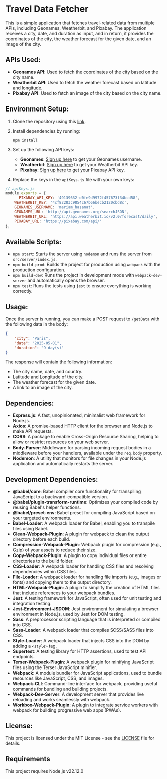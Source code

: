 # Travel Data Fetcher

This is a simple application that fetches travel-related data from multiple APIs, including Geonames, Weatherbit, and Pixabay. The application receives a city, date, and duration as input, and in return, it provides the coordinates of the city, the weather forecast for the given date, and an image of the city.

## APIs Used:
- **Geonames API**: Used to fetch the coordinates of the city based on the city name.
- **Weatherbit API**: Used to fetch the weather forecast based on latitude and longitude.
- **Pixabay API**: Used to fetch an image of the city based on the city name.

## Environment Setup:
1. Clone the repository using this [link](https://github.com/MariamHasanat/Travel-App).
2. Install dependencies by running:
   ```
   npm install
   ```
3. Set up the following API keys:
    - **Geonames**: [Sign up here](http://www.geonames.org/login) to get your Geonames username.
    - **Weatherbit**: [Sign up here](https://weatherbit.io/) to get your Weatherbit API key.
    - **Pixabay**: [Sign up here](https://pixabay.com/api/docs/) to get your Pixabay API key.

4. Replace the keys in the `apiKeys.js` file with your own keys:

```javascript
// apiKeys.js
module.exports = {
      PIXABAY_API_KEY: '49139632-d0fe9d9972f457673f34bcd58',
    WEATHERBIT_KEY: '4cf82283c9854c67b66becb2120cbd8c',
    GEONAMES_USERNAME: 'mariam_hasanat',
    GEONAMES_URL: 'http://api.geonames.org/searchJSON',
    WEATHERBIT_URL: 'https://api.weatherbit.io/v2.0/forecast/daily',
    PIXABAY_URL: 'https://pixabay.com/api/'
};
```


## Available Scripts:
- `npm start`: Starts the server using `nodemon` and runs the server from `src/server/index.js`.
- `npm build-prod`: Builds the project for production using `webpack` with the production configuration.
- `npm build-dev`: Runs the project in development mode with `webpack-dev-server` and automatically opens the browser.
- `npm test`: Runs the tests using `jest` to ensure everything is working correctly.

## Usage:
Once the server is running, you can make a POST request to `/getData` with the following data in the body:

```json
{
    "city": "Paris",
    "date": "2025-05-01",
    "duration": "9 day(s)"
}
```

The response will contain the following information:
- The city name, date, and country.
- Latitude and Longitude of the city.
- The weather forecast for the given date.
- A link to an image of the city.

## Dependencies:
- **Express.js**: A fast, unopinionated, minimalist web framework for Node.js.
- **Axios**: A promise-based HTTP client for the browser and Node.js to make API requests.
- **CORS**: A package to enable Cross-Origin Resource Sharing, helping to allow or restrict resources on your web server.
- **Body-Parser**: Middleware for parsing incoming request bodies in a middleware before your handlers, available under the `req.body` property.
- **Nodemon**: A utility that monitors for file changes in your Node.js application and automatically restarts the server.

## Development Dependencies:
- **@babel/core**: Babel compiler core functionality for transpiling JavaScript to a backward-compatible version.
- **@babel/plugin-transform-runtime**: Optimizes your compiled code by reusing Babel's helper functions.
- **@babel/preset-env**: Babel preset for compiling JavaScript based on your targeted environments.
- **Babel-Loader**: A webpack loader for Babel, enabling you to transpile files using Babel.
- **Clean-Webpack-Plugin**: A plugin for webpack to clean the output directory before each build.
- **Compression-Webpack-Plugin**: Webpack plugin for compression (e.g., Gzip) of your assets to reduce their size.
- **Copy-Webpack-Plugin**: A plugin to copy individual files or entire directories to the build folder.
- **CSS-Loader**: A webpack loader for handling CSS files and resolving dependencies within CSS files.
- **File-Loader**: A webpack loader for handling file imports (e.g., images or fonts) and copying them to the output directory.
- **HTML-Webpack-Plugin**: A plugin to simplify the creation of HTML files that include references to your webpack bundles.
- **Jest**: A testing framework for JavaScript, often used for unit testing and integration testing.
- **Jest-Environment-JSDOM**: Jest environment for simulating a browser environment in Node.js, used by Jest for DOM testing.
- **Sass**: A preprocessor scripting language that is interpreted or compiled into CSS.
- **Sass-Loader**: A webpack loader that compiles SCSS/SASS files into CSS.
- **Style-Loader**: A webpack loader that injects CSS into the DOM by adding a `<style>` tag.
- **Supertest**: A testing library for HTTP assertions, used to test API endpoints.
- **Terser-Webpack-Plugin**: A webpack plugin for minifying JavaScript files using the Terser JavaScript minifier.
- **Webpack**: A module bundler for JavaScript applications, used to bundle resources like JavaScript, CSS, and images.
- **Webpack-CLI**: Command-line interface for webpack, providing useful commands for bundling and building projects.
- **Webpack-Dev-Server**: A development server that provides live reloading and works seamlessly with webpack.
- **Workbox-Webpack-Plugin**: A plugin to integrate service workers with webpack for building progressive web apps (PWAs).

## License:
This project is licensed under the MIT License - see the [LICENSE](LICENSE) file for details.

## Requirements  

This project requires Node.js v22.12.0